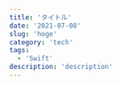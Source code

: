 ```yaml
---
title: 'タイトル'
date: '2021-07-08'
slug: 'hoge'
category: 'tech'
tags:
  - 'Swift'
description: 'description'
---
```

